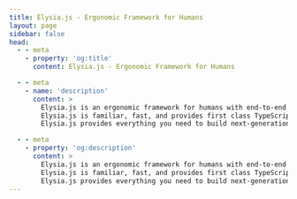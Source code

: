 ```yaml
---
title: Elysia.js - Ergonomic Framework for Humans
layout: page
sidebar: false
head:
  - - meta
    - property: 'og:title'
      content: Elysia.js - Ergonomic Framework for Humans

  - - meta
    - name: 'description'
      content: >
        Elysia.js is an ergonomic framework for humans with end-to-end type safety and amazing developer experience.
        Elysia.js is familiar, fast, and provides first class TypeScript support with elegant integrations for many services, including tRPC, Swagger, and WebSockets.
        Elysia.js provides everything you need to build next-generation TypeScript web servers.

  - - meta
    - property: 'og:description'
      content: >
        Elysia.js is an ergonomic framework for humans with end-to-end type safety and amazing developer experience.
        Elysia.js is familiar, fast, and provides first class TypeScript support with elegant integrations for many services, including tRPC, Swagger, and WebSockets.
        Elysia.js provides everything you need to build next-generation TypeScript web servers.
---
```


<script setup>
    import Landing from '../src/components/landing'
</script>

<Landing>
  <template v-slot:justreturn>

```typescript twoslash
import { Elysia } from 'elysia'

new Elysia()
  .get('/', 'Hello World')
  .get('/json', {
    hello: 'world',
  })
  .get('/id/:id', ({ params: { id } }) => id)
  .listen(3000)
```

  </template>

  <template v-slot:typestrict>

```typescript twoslash
import { Elysia, t } from 'elysia'

new Elysia()
  .post(
    '/profile',
    // ↓ hover me ↓
    ({ body }) => body,
    {
      body: t.Object({
        username: t.String(),
      }),
    },
  )
  .listen(3000)
```

  </template>

  <template v-slot:openapi>

```ts twoslash
// @filename: controllers.ts
import { Elysia } from 'elysia'

export const users = new Elysia().get('/users', 'Dreamy Euphony')

export const feed = new Elysia().get('/feed', ['Hoshino', 'Griseo', 'Astro'])

// @filename: server.ts
// ---cut---
import { Elysia, t } from 'elysia'
import { swagger } from '@elysiajs/swagger'
import { users, feed } from './controllers'

new Elysia()
  .use(swagger())
  .use(users)
  .use(feed)
  .listen(3000)
```

  </template>

<template v-slot:server>

```typescript twoslash
// @filename: server.ts
// ---cut---
// server.ts
import { Elysia, t } from 'elysia'

const app = new Elysia()
  .patch(
    '/user/profile',
    ({ body, error }) => {
      if (body.age < 18) return error(400, 'Oh no')

      if (body.name === 'Nagisa') return error(418)

      return body
    },
    {
      body: t.Object({
        name: t.String(),
        age: t.Number(),
      }),
    },
  )
  .listen(80)

export type App = typeof app
```

  </template>

  <template v-slot:client>

```typescript twoslash
// @errors: 2322 1003
// @filename: server.ts
import { Elysia, t } from 'elysia'

const app = new Elysia()
  .patch(
    '/user/profile',
    ({ body, error }) => {
      if (body.age < 18) return error(400, 'Oh no')

      if (body.name === 'Nagisa') return error(418)

      return body
    },
    {
      body: t.Object({
        name: t.String(),
        age: t.Number(),
      }),
    },
  )
  .listen(80)

export type App = typeof app

// @filename: client.ts
// ---cut---
// client.ts
import { treaty } from '@elysiajs/eden'
import type { App } from './server'

const api = treaty<App>('localhost')

const { data, error } = await api.user.profile.patch({
  name: 'saltyaom',
  age: '21',
})

if (error)
  switch (error.status) {
    case 400:
      throw error.value
                 // ^?

    case 418:
      throw error.value
                 // ^?
  }

data
// ^?
```

  </template>

</Landing>

